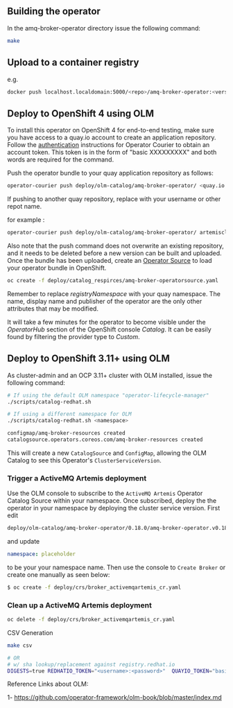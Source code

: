 

## Building the operator

In the amq-broker-operator directory issue the following command: 

```bash
make
```

## Upload to a container registry

e.g.

```bash
docker push localhost.localdomain:5000/<repo>/amq-broker-operator:<version>
```

## Deploy to OpenShift 4 using OLM

To install this operator on OpenShift 4 for end-to-end testing, make sure you have access to a quay.io account to create an application repository. Follow the [authentication](https://github.com/operator-framework/operator-courier/#authentication) instructions for Operator Courier to obtain an account token. This token is in the form of "basic XXXXXXXXX" and both words are required for the command.

Push the operator bundle to your quay application repository as follows:

```bash
operator-courier push deploy/olm-catalog/amq-broker-operator/ <quay.io account> <application repo name> <version> "basic XXX" "basic XXXXXXXXX"
```

If pushing to another quay repository, replace with your username or other repot name. 

for example : 

```bash
operator-courier push deploy/olm-catalog/amq-broker-operator/ artemiscloud  amq-broker 0.18.0 "basic xxxx"
```


Also note that the push command does not overwrite an existing repository, and it needs to be deleted before a new version can be built and uploaded. Once the bundle has been uploaded, create an [Operator Source](https://github.com/operator-framework/community-operators/blob/master/docs/testing-operators.md#linking-the-quay-application-repository-to-your-openshift-40-cluster) to load your operator bundle in OpenShift.

```bash
oc create -f deploy/catalog_respirces/amq-broker-operatorsource.yaml 
```

Remember to replace _registryNamespace_ with your quay namespace. The name, display name and publisher of the operator are the only other attributes that may be modified.

It will take a few minutes for the operator to become visible under the _OperatorHub_ section of the OpenShift console _Catalog_. It can be easily found by filtering the provider type to _Custom_.



## Deploy to OpenShift 3.11+ using OLM

As cluster-admin and an OCP 3.11+ cluster with OLM installed, issue the following command:

```bash
# If using the default OLM namespace "operator-lifecycle-manager"
./scripts/catalog-redhat.sh

# If using a different namespace for OLM
./scripts/catalog-redhat.sh <namespace>

configmap/amq-broker-resources created
catalogsource.operators.coreos.com/amq-broker-resources created


```

This will create a new `CatalogSource` and `ConfigMap`, allowing the OLM Catalog to see this Operator's `ClusterServiceVersion`.

### Trigger a ActiveMQ Artemis deployment

Use the OLM console to subscribe to the `ActiveMQ Artemis` Operator Catalog Source within your namespace. Once subscribed, deploy the the operator in your namespace by deploying the cluster service version. First edit

```bash
deploy/olm-catalog/amq-broker-operator/0.18.0/amq-broker-operator.v0.18.0.clusterserviceversion.yaml
```

and update
```yaml
namespace: placeholder
```

to be your your namespace name. Then use the console to `Create Broker` or create one manually as seen below:

```bash
$ oc create -f deploy/crs/broker_activemqartemis_cr.yaml
```

### Clean up a ActiveMQ Artemis deployment

```bash
oc delete -f deploy/crs/broker_activemqartemis_cr.yaml
```


CSV Generation

```bash
make csv

# OR
# w/ sha lookup/replacement against registry.redhat.io
DIGESTS=true REDHATIO_TOKEN="<username>:<password>"  QUAYIO_TOKEN="basic xxxx" make csv


```

Reference Links about OLM:

1- https://github.com/operator-framework/olm-book/blob/master/index.md
 
